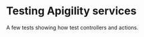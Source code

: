 Testing Apigility services
==============================

A few tests showing how test controllers and actions.